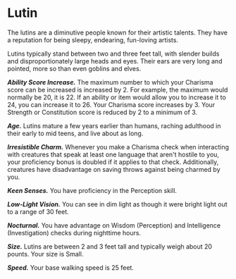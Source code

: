 # Lutin

The lutins are a diminutive people known for their artistic talents. They have a reputation for being sleepy, endearing, fun-loving artists.

Lutins typically stand between two and three feet tall, with slender builds and disproportionately large heads and eyes. Their ears are very long and pointed, more so than even goblins and elves.

***Ability Score Increase.*** The maximum number to which your Charisma score can be increased is increased by 2. For example, the maximum would normally be 20, it is 22. If an ability or item would allow you to increase it to 24, you can increase it to 26. Your Charisma score increases by 3. Your Strength or Constitution score is reduced by 2 to a minimum of 3.

***Age.*** Lutins mature a few years earlier than humans, raching adulthood in their early to mid teens, and live about as long.

***Irresistible Charm.*** Whenever you make a Charisma check when interacting with creatures that speak at least one language that aren't hostile to you, your proficiency bonus is doubled if it applies to that check. Additionally, creatures have disadvantage on saving throws against being charmed by you.

***Keen Senses.*** You have proficiency in the Perception skill.

***Low-Light Vision.***  You can see in dim light as though it were bright light out to a range of 30 feet.

***Nocturnal.*** You have advantage on Wisdom (Perception) and Intelligence (Investigation) checks during nighttime hours.

***Size.*** Lutins are between 2 and 3 feet tall and typically weigh about 20 pounts. Your size is Small.

***Speed.*** Your base walking speed is 25 feet.